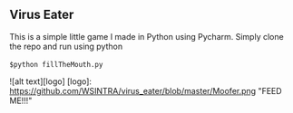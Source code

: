## Virus Eater

This is a simple little game I made in Python using Pycharm.
Simply clone the repo and run using python

`$python fillTheMouth.py`

![alt text][logo]
[logo]: https://github.com/WSINTRA/virus_eater/blob/master/Moofer.png "FEED ME!!!"

